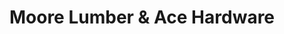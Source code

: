---
title: "Moore Lumber & Ace Hardware"
url: /bennett/moore-lumber-und-ace-hardware/
shop: Baumarkt
---